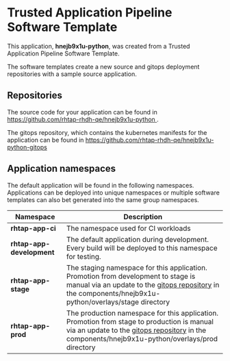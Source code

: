 # Trusted Application Pipeline Software Template

This application, **hnejb9x1u-python**, was created from a Trusted Application Pipeline Software Template.

The software templates create a new source and gitops deployment repositories with a sample source application. 

## Repositories

The source code for your application can be found in [https://github.com/rhtap-rhdh-qe/hnejb9x1u-python ](https://github.com/rhtap-rhdh-qe/hnejb9x1u-python ).
 
The gitops repository, which contains the kubernetes manifests for the application can be found in 
[https://github.com/rhtap-rhdh-qe/hnejb9x1u-python-gitops ](https://github.com/rhtap-rhdh-qe/hnejb9x1u-python-gitops ) 

## Application namespaces 

The default application will be found in the following namespaces. Applications can be deployed into unique namespaces or multiple software templates can also bet generated into the same group namespaces.  

|  Namespace   |  Description   |  
| -------- | -------- |
| **rhtap-app-ci** | The namespace used for CI workloads |
| **rhtap-app-development** | The default application during development. Every build will be deployed to this namespace for testing. |
| **rhtap-app-stage** | The staging namespace for this application. Promotion from development to stage is manual via an update to the [gitops repository](https://github.com/rhtap-rhdh-qe/hnejb9x1u-python-gitops ) in the components/hnejb9x1u-python/overlays/stage directory |
| **rhtap-app-prod** | The production namespace for this application. Promotion from stage to production is manual via an update to the [gitops repository](https://github.com/rhtap-rhdh-qe/hnejb9x1u-python-gitops ) in the components/hnejb9x1u-python/overlays/prod directory |